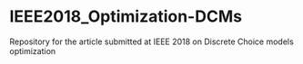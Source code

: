 # IEEE2018_Optimization-DCMs
Repository for the article submitted at IEEE 2018 on Discrete Choice models optimization
